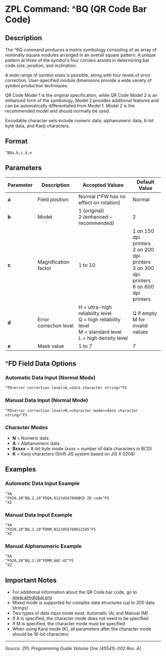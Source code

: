 # ZPL Command: ^BQ (QR Code Bar Code)

## Description
The ^BQ command produces a matrix symbology consisting of an array of nominally square modules arranged in an overall square pattern. A unique pattern at three of the symbol's four corners assists in determining bar code size, position, and inclination.

A wide range of symbol sizes is possible, along with four levels of error correction. User-specified module dimensions provide a wide variety of symbol production techniques.

QR Code Model 1 is the original specification, while QR Code Model 2 is an enhanced form of the symbology. Model 2 provides additional features and can be automatically differentiated from Model 1. Model 2 is the recommended model and should normally be used.

Encodable character sets include numeric data, alphanumeric data, 8-bit byte data, and Kanji characters.

## Format
```
^BQa,b,c,d,e
```

## Parameters
| Parameter | Description | Accepted Values | Default Value |
|-----------|-------------|----------------|---------------|
| **a** | Field position | Normal (^FW has no effect on rotation) | Normal |
| **b** | Model | 1 (original)<br>2 (enhanced – recommended) | 2 |
| **c** | Magnification factor | 1 to 10 | 1 on 150 dpi printers<br>2 on 200 dpi printers<br>3 on 300 dpi printers<br>6 on 600 dpi printers |
| **d** | Error correction level | H = ultra-high reliability level<br>Q = high reliability level<br>M = standard level<br>L = high density level | Q if empty<br>M for invalid values |
| **e** | Mask value | 1 to 7 | 7 |

## ^FD Field Data Options

### Automatic Data Input (Normal Mode)
```
^FD<error correction level>A,<data character string>^FS
```

### Manual Data Input (Normal Mode)
```
^FD<error correction level>M,<character mode><data character string>^FS
```

### Character Modes
- **N** = Numeric data
- **A** = Alphanumeric data
- **Bxxxx** = 8-bit byte mode (xxxx = number of data characters in BCD)
- **K** = Kanji characters (Shift JIS system based on JIS X 0208)

## Examples

### Automatic Data Input Example
```
^XA
^FO20,20^BQ,2,10^FDQA,0123456789ABCD 2D code^FS
^XZ
```

### Manual Data Input Example
```
^XA
^FO20,20^BQ,2,10^FDHM,N123456789012345^FS
^XZ
```

### Manual Alphanumeric Example
```
^XA
^FO20,20^BQ,2,10^FDMM,AAC-42^FS
^XZ
```

## Important Notes
- For additional information about the QR Code bar code, go to www.aimglobal.org
- Mixed mode is supported for complex data structures (up to 200 data strings)
- Two types of data input mode exist: Automatic (A) and Manual (M)
- If A is specified, the character mode does not need to be specified
- If M is specified, the character mode must be specified
- When using Kanji mode (K), all parameters after the character mode should be 16-bit characters

---
*Source: ZPL Programming Guide Volume One (45541L-002 Rev. A)*